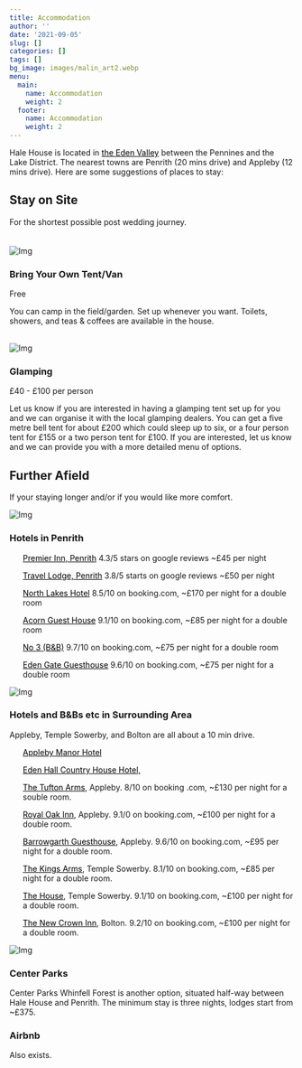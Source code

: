```yaml
---
title: Accommodation
author: ''
date: '2021-09-05'
slug: []
categories: []
tags: []
bg_image: images/malin_art2.webp
menu:
  main:
    name: Accommodation
    weight: 2
  footer:
    name: Accommodation
    weight: 2
---
```

<head>
<style>
a:link {
  color: black;
  background-color: transparent;
  text-decoration: underline;
}
a:visited {
  color: pink;
  background-color: transparent;
  text-decoration: none;
}
a:hover {
  color: red;
  background-color: transparent;
  text-decoration: underline;
}
a:active {
  color: yellow;
  background-color: transparent;
  text-decoration: underline;
}
</style>
</head>
<body>

<div class="container">
      <div class="block">
        <p>Hale House is located in <a href="http://www.visiteden.co.uk/explore-eden/the-eden-valley">the Eden Valley</a> between the Pennines and the Lake District. The nearest towns are Penrith (20 mins drive) and Appleby (12 mins drive). Here are some suggestions of places to stay:</p>
        <h2 class="mt-40">Stay on Site</h2>
        For the shortest possible post wedding journey.
  </div>
</div>
<br>
<br>
<div class="container">
    <div class="row">
    <div class="col-md-5 col-sm-12">
      <div class="block">
        <img src="/images/tent.jpg" class="img-responsive" alt="Img">
      </div>
    </div>
    <div class="col-md-6 col-sm-12">
      <div class="block">
        <h3 class="mt-40">Bring Your Own Tent/Van </h3>
        <p>Free</p>
        <p>You can camp in the field/garden. Set up whenever you want. Toilets, showers, and teas & coffees are available in the house.</p>
      </div>
     </div>
  </div>
</div>
<br>
<div class="container">
<div class="row">
  <div class="col-md-5 col-sm-12">
    <div class="block">
      <img src="/images/glamping.jpg" class="img-responsive" alt="Img">
    </div>
  </div>
  <div class="col-md-7 col-sm-12">
    <div class="block">
      <h3 class="mt-40">Glamping</h3>
        <p>£40 - £100 per person </p>
        <p>Let us know if you are interested in having a glamping tent set up for you and we can organise it with the local glamping dealers. You can get a five metre bell tent for about £200 which could sleep up to six, or a four person tent for £155 or a two person tent for £100. If you are interested, let us know and we can provide you with a more detailed menu of options.</p>
    </div>
  </div>
</div>
</div>

<div class="container">
  <h2 class="mt-40">Further Afield</h2>
  <p> If your staying longer and/or if you would like more comfort. </p>
  <div class="row">
    <div class="col-md-5 col-sm-12">
      <div class="block">
        <img src="/images/lakes3.png" class="img-responsive" alt="Img">
      </div>
    </div>
    <div class="col-md-6 col-sm-12">
      <div class="block">
        <h3 class="mt-40">Hotels in Penrith</h3>
        <ul>
          <p><a href="https://www.premierinn.com/gb/en/hotels/england/cumbria/penrith/penrith.html?cid=GLBC_PENNEW">Premier Inn, Penrith</a> 4.3/5 stars on google reviews ~£45 per night</p> 
          <p><a href="https://www.travelodge.co.uk/hotels/218/penrith-hotel?utm_source=google&utm_medium=GHA_Organic&utm_campaign=GHA_Penrith&WT.tsrc=GHA_Organic">Travel Lodge, Penrith</a> 3.8/5 starts on google reviews ~£50 per night</p>
          <p><a href="https://www.northlakeshotel.co.uk/">North Lakes Hotel</a> 8.5/10 on booking.com, ~£170 per night for a double room</p>
          <p><a href="https://www.booking.com/hotel/gb/acorn-guest-house-penrith.de.html?aid=2167732&label=97df25c60f1311ec83aaadcbda48b2b7&sid=5c08d24f54b73d1dcf175ecccce2bc71&atlas_src=sr_iw_btn&checkin=2022-08-05&checkout=2022-08-07&dest_id=-2600329&dest_type=city&dist=0&group_adults=2&group_children=0&highlighted_blocks=100787003_88649880_4_1_0&no_rooms=1&sb_price_type=total&type=total&ucfs=1&req_children=0&req_adults=2&hp_refreshed_with_new_dates=1">Acorn Guest House</a> 9.1/10 on booking.com, ~£85 per night for a double room</p>
         <p><a href="https://www.booking.com/hotel/gb/no-3-penrith.de.html?aid=2167732;label=97df25c60f1311ec83aaadcbda48b2b7;sid=2843ed21938d16f734f36a15c5d19f01;all_sr_blocks=329631702_192583720_2_1_0;checkin=2022-08-05;checkout=2022-08-07;dest_id=-2605225;dest_type=city;dist=0;group_adults=2;group_children=0;hapos=9;highlighted_blocks=329631702_192583720_2_1_0;hpos=9;no_rooms=1;room1=A%2CA;sb_price_type=total;sr_order=popularity;sr_pri_blocks=329631702_192583720_2_1_0__16000;srepoch=1632083007;srpvid=83d38f5f9089013e;type=total;ucfs=1&#hotelTmpl">No 3 (B&B)</a> 9.7/10 on booking.com, ~£75 per night for a double room</p>
         <p><a href="https://www.booking.com/hotel/gb/edengate-guest-house.de.html?aid=2167732;label=97df25c60f1311ec83aaadcbda48b2b7;sid=2843ed21938d16f734f36a15c5d19f01;all_sr_blocks=65164303_326664917_0_1_0;checkin=2022-08-05;checkout=2022-08-07;dest_id=-2605225;dest_type=city;dist=0;group_adults=2;group_children=0;hapos=11;highlighted_blocks=65164303_326664917_0_1_0;hpos=11;no_rooms=1;room1=A%2CA;sb_price_type=total;sr_order=popularity;sr_pri_blocks=65164303_326664917_0_1_0__16400;srepoch=1632083007;srpvid=83d38f5f9089013e;type=total;ucfs=1&#hotelTmpl">Eden Gate Guesthouse</a> 9.6/10 on booking.com, ~£75 per night for a double room</p>
        </ul>
      </div>
    </div>
  </div>
  <div class="row">
    <div class="col-md-5 col-sm-12">
      <div class="block">
        <img src="/images/lakes2.png" class="img-responsive" alt="Img">
      </div>
    </div>
    <div class="col-md-6 col-sm-12">
      <div class="block">
        <h3 class="mt-40">Hotels and B&Bs etc in Surrounding Area</h3>
        <p>Appleby, Temple Sowerby, and Bolton are all about a 10 min drive. </p>
        <ul>
          <p><a href="http://www.applebymanor.co.uk/">Appleby Manor Hotel</a></p>
          <p><a href="http://www.edenhallhotel.co.uk/">Eden Hall Country House Hotel, </a></p>
          <p><a href="http://www.tuftonarmshotel.co.uk/">The Tufton Arms</a>, Appleby. 8/10 on booking .com, ~£130 per night for a souble room.</p>
          <p><a href="http://www.royaloakappleby.co.uk/">Royal Oak Inn</a>, Appleby. 9.1/0 on booking.com, ~£100 per night for a double room.</p>
          <p><a href="https://www.barrowgarth.com/">Barrowgarth Guesthouse</a>, Appleby. 9.6/10 on booking.com, ~£95 per night for a double room.</p>
          <p><a href="http://www.kingsarmstemplesowerby.co.uk">The Kings Arms</a>, Temple Sowerby. 8.1/10 on booking.com, ~£85 per night for a double room.</p>
          <p><a href="https://www.templesowerby.com/">The House</a>, Temple Sowerby. 9.1/10 on booking.com, ~£100 per night for a double room.</p>
          <p><a href="https://www.newcrowninn.co.uk/">The New Crown Inn</a>, Bolton. 9.2/10 on booking.com, ~£100 per night for a double room.</p>
        </ul>
        </div>
     </div>
  </div>
  <div class="row">
        <div class="col-md-5 col-sm-12">
          <div class="block">
            <img src="/images/lakes1.png" class="img-responsive" alt="Img">
          </div>
        </div>
        <div class="col-md-6 col-sm-12">
          <div class="block">
            <h3 class="mt-40">Center Parks</h3>
            <p>Center Parks Whinfell Forest is another option, situated half-way between Hale House and Penrith. The minimum stay is three nights, lodges start from ~£375. </p>
            <h3 class="mt-40">Airbnb</h3>
            <p>Also exists.</p>
          </div>
        </div>
      </div>
</div>
</body>

